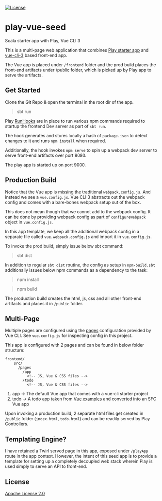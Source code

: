[![License](https://img.shields.io/badge/License-Apache%202.0-blue.svg)](https://opensource.org/licenses/Apache-2.0)

# play-vue-seed
Scala starter app with Play, Vue CLI 3

This is a multi-page web application that combines [Play starter app](https://www.playframework.com/documentation/2.6.x/NewApplication) and [vue-cli-3](https://cli.vuejs.org/guide/creating-a-project.html#installation) based front-end app.

The Vue app is placed under `/frontend` folder and the prod build places the front-end artifacts under /public folder, which is picked up by Play app to serve the artifacts.

## Get Started

Clone the Git Repo & open the terminal in the root dir of the app.

> sbt run

Play [RunHooks](https://www.playframework.com/documentation/2.6.x/SBTCookbook) are in place to run various npm commands required to startup the frontend Dev server as part of `sbt run`. 

The hook generates and stores locally a hash of `package.json` to detect changes to it and runs `npm install` when required.

Additionally, the hook invokes `npm serve` to spin up a webpack dev server to serve front-end artifacts over port 8080.

The play app is started up on port 9000.

## Production Build

Notice that the Vue app is missing the traditional `webpack.config.js`. And instead we see a `vue.config.js`.  Vue CLI 3 abstracts out the webpack config and comes with a bare-bones webpack setup out of the box.

This does not mean though that we cannot add to the webpack config. It can be done by providing webpack config as part of `configureWebpack` object in `vue.config.js`. 

In this app template, we keep all the additional webpack config in a separate file called `vue.webpack.config.js` and import it in `vue.config.js`.

To invoke the prod build, simply issue below sbt command:
> sbt dist

In addition to regular `sbt dist` routine, the config as setup in `npm-build.sbt` additionally issues below npm commands as a dependency to the task:
> npm install

> npm build

The production build creates the html, js, css and all other front-end artifacts and places it in `/public` folder.

## Multi-Page 
Multiple pages are configured using the [pages](https://cli.vuejs.org/config/#pages) configuration provided by Vue CLI. 
See `vue.config.js` for inspecting config in this project.

This app is configured with 2 pages and can be found in below folder structure:
```
frontend/
    src/
      /pages
        /app
          <!-- JS, Vue & CSS files -->
        /todo
          <!-- JS, Vue & CSS files -->
``` 
1) app -> The default Vue app that comes with a vue-cli starter project
2) todo -> A todo app taken from [Vue examples](http://todomvc.com/examples/vue/) and converted into an SFC Vue app

Upon invoking a production build, 2 separate html files get created in `/public` folder (`index.html`, `todo.html`) and can be readily served by Play Controllers.

## Templating Engine?

I have retained a Twirl served page in this app, exposed under `/playApp` route in the app context. However, the intent of this seed app is to provide a template for setting up a completely decoupled web stack wherein Play is used simply to serve an API to front-end.
 
 ## License
[Apache License 2.0](https://github.com/angadsalaria/play-vue-seed/blob/master/LICENSE)
